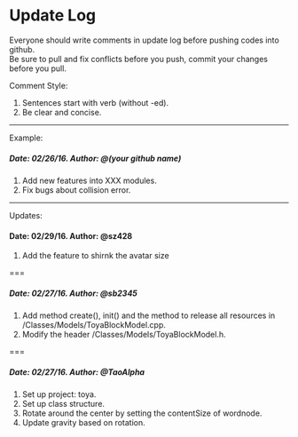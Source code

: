 # Update Log
Everyone should write comments in update log before pushing codes into github.  
Be sure to pull and fix conflicts before you push, commit your changes before you pull.

Comment Style:  
1. Sentences start with verb (without -ed).  
2. Be clear and concise.

---

Example:

##### Date: 02/26/16. Author: @(your github name)
1. Add new features into XXX modules.
2. Fix bugs about collision error.

---


Updates:

#### Date: 02/29/16. Author: @sz428
1. Add the feature to shirnk the avatar size

===

##### Date: 02/27/16. Author: @sb2345
1. Add method create(), init() and the method to release all resources in /Classes/Models/ToyaBlockModel.cpp.
2. Modify the header /Classes/Models/ToyaBlockModel.h.

===

##### Date: 02/27/16. Author: @TaoAlpha
1. Set up project: toya.
2. Set up class structure.
3. Rotate around the center by setting the contentSize of wordnode.
4. Update gravity based on rotation.
